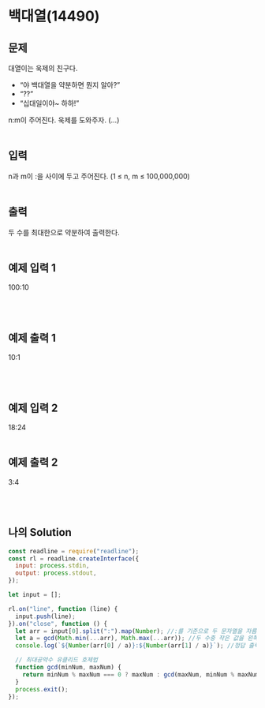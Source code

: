 # 백대열(14490)

## 문제

대열이는 욱제의 친구다.

- “야 백대열을 약분하면 뭔지 알아?”
- “??”
- “십대일이야~ 하하!”

n:m이 주어진다. 욱제를 도와주자. (...)
<br/>
<br/>

## 입력

n과 m이 :을 사이에 두고 주어진다. (1 ≤ n, m ≤ 100,000,000)
<br/>
<br/>

## 출력

두 수를 최대한으로 약분하여 출력한다.
<br/>
<br/>

## 예제 입력 1

100:10

<br/>
<br/>

## 예제 출력 1

10:1

<br/>
<br/>

## 예제 입력 2

18:24
<br/>
<br/>

## 예제 출력 2

3:4

<br/>
<br/>

## 나의 Solution

```javascript
const readline = require("readline");
const rl = readline.createInterface({
  input: process.stdin,
  output: process.stdout,
});

let input = [];

rl.on("line", function (line) {
  input.push(line);
}).on("close", function () {
  let arr = input[0].split(":").map(Number); //:를 기준으로 두 문자열을 자름
  let a = gcd(Math.min(...arr), Math.max(...arr)); //두 수중 작은 값을 왼쪽으로
  console.log(`${Number(arr[0] / a)}:${Number(arr[1] / a)}`); //정답 출력

  // 최대공약수 유클리드 호제법
  function gcd(minNum, maxNum) {
    return minNum % maxNum === 0 ? maxNum : gcd(maxNum, minNum % maxNum);
  }
  process.exit();
});
```
